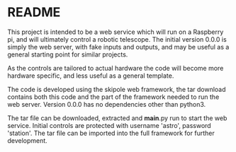 # README #

This project is intended to be a web service which will run on a Raspberry pi, and will ultimately control a robotic telescope. The initial version 0.0.0 is simply the web server, with fake inputs and outputs, and may be useful as a general starting point for similar projects.

As the controls are tailored to actual hardware the code will become more hardware specific, and less useful as a general template.

The code is developed using the skipole web framework, the tar download contains both this code and the part of the framework needed to run the web server. Version 0.0.0 has no dependencies other than python3.

The tar file can be downloaded, extracted and __main__.py run to start the web service.  Initial controls are protected with username 'astro', password 'station'. The tar file can be imported into the full framework for further development.